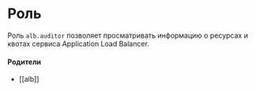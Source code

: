# Роль

Роль `alb.auditor` позволяет просматривать информацию о ресурсах и квотах сервиса Application Load Balancer.


#### Родители

- [[alb]]
